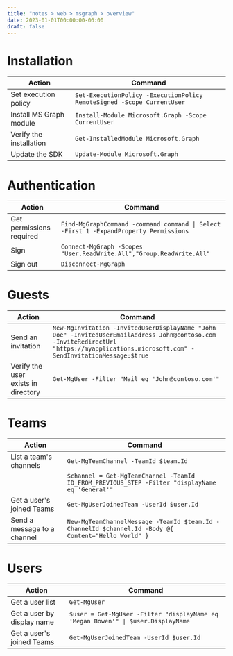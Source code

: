 ```yaml
---
title: "notes > web > msgraph > overview"
date: 2023-01-01T00:00:00-06:00
draft: false
---
```


# Installation
| Action | Command |
|--------|---------|
| Set execution policy | `Set-ExecutionPolicy -ExecutionPolicy RemoteSigned -Scope CurrentUser` |  
| Install MS Graph module | `Install-Module Microsoft.Graph -Scope CurrentUser` |  
| Verify the installation | `Get-InstalledModule Microsoft.Graph` |  
| Update the SDK | `Update-Module Microsoft.Graph` | 

# Authentication
| Action | Command |
|--------|---------|
| Get permissions required | `Find-MgGraphCommand -command command \| Select -First 1 -ExpandProperty Permissions` | 
| Sign | `Connect-MgGraph -Scopes "User.ReadWrite.All","Group.ReadWrite.All"` |
| Sign out | `Disconnect-MgGraph` |

# Guests
| Action | Command |
---------|---------|
| Send an invitation | `New-MgInvitation -InvitedUserDisplayName "John Doe" -InvitedUserEmailAddress John@contoso.com -InviteRedirectUrl "https://myapplications.microsoft.com" -SendInvitationMessage:$true` |
| Verify the user exists in directory | `Get-MgUser -Filter "Mail eq 'John@contoso.com'"` |

# Teams
| Action | Command |
|--------|---------|
| List a team's channels | `Get-MgTeamChannel -TeamId $team.Id` |
| | `$channel = Get-MgTeamChannel -TeamId ID_FROM_PREVIOUS_STEP -Filter "displayName eq 'General'"` |
| Get a user's joined Teams | `Get-MgUserJoinedTeam -UserId $user.Id` |
| Send a message to a channel | `New-MgTeamChannelMessage -TeamId $team.Id -ChannelId $channel.Id -Body @{ Content="Hello World" }` |

# Users
| Action | Command |
|--------|---------|
| Get a user list | `Get-MgUser` |
| Get a user by display name | `$user = Get-MgUser -Filter "displayName eq 'Megan Bowen'" \| $user.DisplayName` |
| Get a user's joined Teams	| `Get-MgUserJoinedTeam -UserId $user.Id` |
